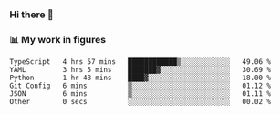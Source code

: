### Hi there 👋

### 📊 My work in figures

<!--START_SECTION:waka-->

```text
TypeScript   4 hrs 57 mins   ████████████▒░░░░░░░░░░░░   49.06 %
YAML         3 hrs 5 mins    ███████▓░░░░░░░░░░░░░░░░░   30.69 %
Python       1 hr 48 mins    ████▓░░░░░░░░░░░░░░░░░░░░   18.00 %
Git Config   6 mins          ▒░░░░░░░░░░░░░░░░░░░░░░░░   01.12 %
JSON         6 mins          ▒░░░░░░░░░░░░░░░░░░░░░░░░   01.11 %
Other        0 secs          ░░░░░░░░░░░░░░░░░░░░░░░░░   00.02 %
```

<!--END_SECTION:waka-->
